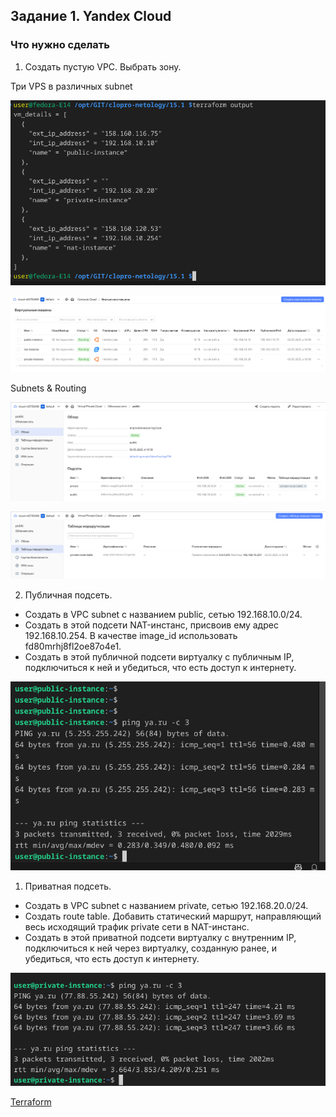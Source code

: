 ## Задание 1. Yandex Cloud
### Что нужно сделать

1. Создать пустую VPC. Выбрать зону.

Три VPS в различных subnet

![alt text](png/4.png)

![alt text](png/1.png)

Subnets & Routing

![alt text](png/2.png)

![alt text](png/3.png)



2. Публичная подсеть.
- Создать в VPC subnet с названием public, сетью 192.168.10.0/24.
- Создать в этой подсети NAT-инстанс, присвоив ему адрес 192.168.10.254. В качестве image_id использовать fd80mrhj8fl2oe87o4e1.
- Создать в этой публичной подсети виртуалку с публичным IP, подключиться к ней и убедиться, что есть доступ к интернету.
  
![alt text](png/5.png)


1. Приватная подсеть.
- Создать в VPC subnet с названием private, сетью 192.168.20.0/24.
- Создать route table. Добавить статический маршрут, направляющий весь исходящий трафик private сети в NAT-инстанс.
- Создать в этой приватной подсети виртуалку с внутренним IP, подключиться к ней через виртуалку, созданную ранее, и убедиться, что есть доступ к интернету.

![alt text](png/6.png)



[Terraform](https://github.com/5793409/clopro-netology/tree/master/15.1)

